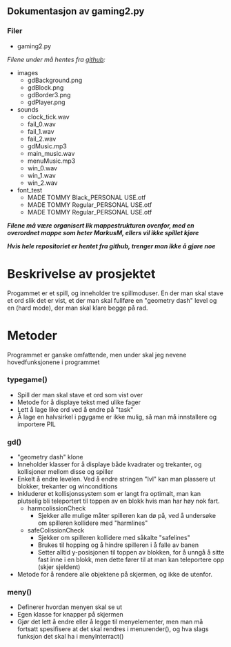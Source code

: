 ## Dokumentasjon av gaming2.py

### Filer
* gaming2.py

_Filene under må hentes fra [github](https://github.com/uwohlen/elv_IT2_uw/tree/main/MarkusM/):_
* images
  * gdBackground.png
  * gdBlock.png
  * gdBorder3.png
  * gdPlayer.png
* sounds
  * clock_tick.wav
  * fail_0.wav
  * fail_1.wav
  * fail_2.wav
  * gdMusic.mp3
  * main_music.wav
  * menuMusic.mp3
  * win_0.wav
  * win_1.wav
  * win_2.wav
* font_test
  * MADE TOMMY Black_PERSONAL USE.otf
  * MADE TOMMY Regular_PERSONAL USE.otf
  * MADE TOMMY Regular_PERSONAL USE.otf
 
___Filene må være organisert lik mappestrukturen ovenfor, med en overordnet mappe som heter MarkusM, ellers vil ikke spillet kjøre___

___Hvis hele repositoriet er hentet fra github, trenger man ikke å gjøre noe___

# Beskrivelse av prosjektet
Progammet er et spill, og inneholder tre spillmoduser. En der man skal stave et ord slik det er vist, et der man skal fullføre en "geometry dash" level og en (hard mode), der man skal klare begge på rad.


# Metoder
Programmet er ganske omfattende, men under skal jeg nevene hovedfunksjonene i programmet

### typegame()
* Spill der man skal stave et ord som vist over
* Metode for å displaye tekst med ulike fager
* Lett å lage like ord ved å endre på "task"
* Å lage en halvsirkel i pgygame er ikke mulig, så man må innstallere og importere PIL

### gd()
* "geometry dash" klone
* Inneholder klasser for å displaye både kvadrater og trekanter, og kollisjoner mellom disse og spiller
* Enkelt å endre levelen. Ved å endre stringen "lvl" kan man plassere ut blokker, trekanter og winconditions
* Inkluderer et kollisjonssystem som er langt fra optimalt, man kan plutselig bli teleportert til toppen av en blokk hvis man har høy nok fart.
  * harmcolissionCheck
    * Sjekker alle mulige måter spilleren kan dø på, ved å undersøke om spilleren kollidere med "harmlines"
  * safeColissionCheck
    * Sjekker om spilleren kollidere med såkalte "safelines"
    * Brukes til hopping og å hindre spilleren i å falle av banen
    * Setter alltid y-posisjonen til toppen av blokken, for å unngå å sitte fast inne i en blokk, men dette fører til at man kan teleportere opp (skjer sjeldent)
* Metode for å rendere alle objektene på skjermen, og ikke de utenfor.

### meny()
* Definerer hvordan menyen skal se ut
* Egen klasse for knapper på skjermen
* Gjør det lett å endre eller å legge til menyelementer, men man må fortsatt spesifisere at det skal rendres i menurender(), og hva slags funksjon det skal ha i menyInterract()



